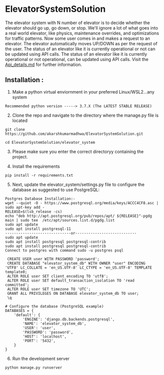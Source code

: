 # ElevatorSystemSolution

The elevator system with N number of elevator is to decide whether the elevator should go up, go down, or stop. We'll ignore a lot of what goes into a real world elevator, like physics, maintenance overrides, and optimizations for traffic patterns. Now some user comes in and makes a request to an elevator. The elevator automatically moves UP/DOWN as per the request of the user. The status of an elevator like it is currently operational or not can be updated using API calls.
The status of an elevator like it is currently operational or not operational, can be updated using API calls. Visit the [Api_details.md](https://github.com/akarshkumarmadhwa/ElevatorSystemSolution/blob/main/elevator_system/Api_details.md) for further information.

## Installation : 
1. Make a python virtual enviornment in your preferred Linux/WSL2...any system
```
Recommended python version -----> 3.7.X (The LATEST STABLE RELEASE)
```

2. Clone the repo and navigate to the directory where the manage.py file is located
```
git clone https://github.com/akarshkumarmadhwa/ElevatorSystemSolution.git
```
```
cd ElevatorSystemSolution/elevator_system
```

3. Please make sure you enter the correct directoryy containing the project.

4. Install the requirements
```
pip install -r requirements.txt
```
5. Next, update the elevator_system/settings.py file to configure the database as suggested to use PostgreSQL:
```
Postgres Database Installation:-
wget --quiet -O - https://www.postgresql.org/media/keys/ACCC4CF8.asc | sudo apt-key add -
RELEASE=$(lsb_release -cs)
echo "deb http://apt.postgresql.org/pub/repos/apt/ ${RELEASE}"-pgdg main | sudo tee  /etc/apt/sources.list.d/pgdg.list
sudo apt update
sudo apt install postgresql-11
------------------------------or----------------------------
sudo apt update
sudo apt install postgresql postgresql-contrib
sudo apt install postgresql postgresql-contrib
Connect to postgres with command sudo -u postgres psql

 CREATE USER user WITH PASSWORD 'password';
 CREATE DATABASE "elevator_system_db" WITH OWNER "user" ENCODING 'UTF8' LC_COLLATE = 'en_US.UTF-8' LC_CTYPE = 'en_US.UTF-8' TEMPLATE template0;
 ALTER ROLE user SET client_encoding TO 'utf8';
 ALTER ROLE user SET default_transaction_isolation TO 'read committed';
 ALTER ROLE user SET timezone TO 'UTC';
 GRANT ALL PRIVILEGES ON DATABASE elevator_system_db TO user;
 \q

# Configure the database (PostgreSQL example)
DATABASES = {
    'default': {
        'ENGINE': 'django.db.backends.postgresql',
        'NAME': 'elevator_system_db',
        'USER': 'user',
        'PASSWORD': 'password',
        'HOST': 'localhost',
        'PORT': '5432',
    }
}

```
6. Run the development server
```
python manage.py runserver
```
